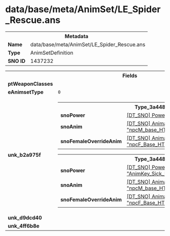<h1>data/base/meta/AnimSet/LE_Spider_Rescue.ans</h1><table><tr><th colspan="100%">Metadata</th></tr><tr><td><b>Name</b></td><td>data/base/meta/AnimSet/LE_Spider_Rescue.ans</td></tr><tr><td><b>Type</b></td><td>AnimSetDefinition</td></tr><tr><td><b>SNO ID</b></td><td>1437232</td></tr></table>

<table><tr><th colspan="100%">Fields</th></tr><tr><td><b>ptWeaponClasses</b></td><td></td></tr><tr><td><b>eAnimsetType</b></td><td><code>0</code></td></tr><tr><td><b>unk_b2a975f</b></td><td><table><tr><th colspan="100%">Type_3a448b70</th></tr><tr><td><b>snoPower</b></td><td><a href="..\Power\AnimKey_Sick_Prone_OnBack.pow">[DT_SNO] Power: "AnimKey_Sick_Prone_OnBack"</a></td></tr><tr><td><b>snoAnim</b></td><td><a href="..\Anim\npcM_base_HTH_evnt_sick_prone_onback_idle.ani">[DT_SNO] Animation: "npcM_base_HTH_evnt_sick_prone_onback_idle"</a></td></tr><tr><td><b>snoFemaleOverrideAnim</b></td><td><a href="..\Anim\npcF_Base_HTH_evnt_sick_prone_onback_idle.ani">[DT_SNO] Animation: "npcF_Base_HTH_evnt_sick_prone_onback_idle"</a></td></tr></table>


<table><tr><th colspan="100%">Type_3a448b70</th></tr><tr><td><b>snoPower</b></td><td><a href="..\Power\AnimKey_Sick_Prone_OnBack_Getup.pow">[DT_SNO] Power: "AnimKey_Sick_Prone_OnBack_Getup"</a></td></tr><tr><td><b>snoAnim</b></td><td><a href="..\Anim\npcM_base_HTH_evnt_sick_prone_onback_getup.ani">[DT_SNO] Animation: "npcM_base_HTH_evnt_sick_prone_onback_getup"</a></td></tr><tr><td><b>snoFemaleOverrideAnim</b></td><td><a href="..\Anim\npcF_Base_HTH_evnt_sick_prone_onback_getup.ani">[DT_SNO] Animation: "npcF_Base_HTH_evnt_sick_prone_onback_getup"</a></td></tr></table>


</td></tr><tr><td><b>unk_d9dcd40</b></td><td></td></tr><tr><td><b>unk_4ff6b8e</b></td><td></td></tr></table>

